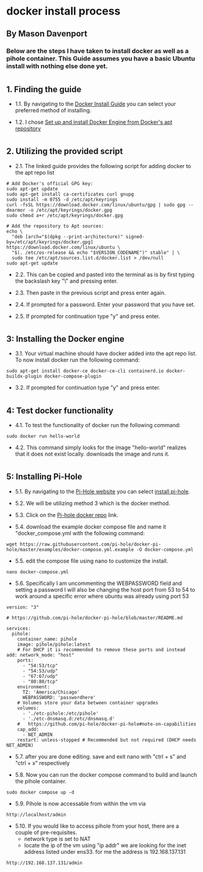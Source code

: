 # docker install process
## By Mason Davenport

### Below are the steps I have taken to install docker as well as a pihole container. This Guide assumes you have a basic Ubuntu install with nothing else done yet.
#

## 1. Finding the guide

- 1.1. By navigating to the [Docker Install Guide](https://docs.docker.com/engine/install/ubuntu/#install-using-the-repository) you can select your preferred method of installing. 

- 1.2. I chose [Set up and install Docker Engine from Docker's apt repository](https://docs.docker.com/engine/install/ubuntu/#install-using-the-repository)

#

## 2. Utilizing the provided script

- 2.1. The linked guide provides the following script for adding docker to the apt repo list
```
# Add Docker's official GPG key:
sudo apt-get update
sudo apt-get install ca-certificates curl gnupg
sudo install -m 0755 -d /etc/apt/keyrings
curl -fsSL https://download.docker.com/linux/ubuntu/gpg | sudo gpg --dearmor -o /etc/apt/keyrings/docker.gpg
sudo chmod a+r /etc/apt/keyrings/docker.gpg

# Add the repository to Apt sources:
echo \
  "deb [arch="$(dpkg --print-architecture)" signed-by=/etc/apt/keyrings/docker.gpg] https://download.docker.com/linux/ubuntu \
  "$(. /etc/os-release && echo "$VERSION_CODENAME")" stable" | \
  sudo tee /etc/apt/sources.list.d/docker.list > /dev/null
sudo apt-get update
```

- 2.2. This can be copied and pasted into the terminal as is by first typing the backslash key "\\" and pressing enter.

- 2.3. Then paste in the previous script and press enter again.  
    
- 2.4. If prompted for a password. Enter your password that you have set.

- 2.5. If prompted for continuation type "y" and press enter.

#


## 3: Installing the Docker engine
 - 3.1. Your virtual machine should have docker added into the apt repo list. To now install docker run the following command: 

```
sudo apt-get install docker-ce docker-ce-cli containerd.io docker-buildx-plugin docker-compose-plugin
```
- 3.2. If prompted for continuation type "y" and press enter.

#
## 4: Test docker functionality
 - 4.1. To test the functionality of docker run the following command:
 ```
sudo docker run hello-world
 ```
- 4.2. This command simply looks for the image "hello-world" realizes that it does not exist locally. downloads the image and runs it.

#
## 5: Installing Pi-Hole
- 5.1. By navigating to the [Pi-Hole website](https://pi-hole.net/) you can select [install pi-hole](https://github.com/pi-hole/pi-hole/#method-3-using-docker-to-deploy-pi-hole).

- 5.2. We will be utilizing method 3 which is the docker method. 

- 5.3. Click on the [Pi-hole docker repo](https://github.com/pi-hole/docker-pi-hole#quick-start) link.
- 5.4. download the example docker compose file and name it "docker_compose.yml with the following command:
```
wget https://raw.githubusercontent.com/pi-hole/docker-pi-hole/master/examples/docker-compose.yml.example -O docker-compose.yml
```
- 5.5. edit the compose file using nano to customize the install.
```
nano docker-compose.yml
```
- 5.6. Specifically I am uncommenting the WEBPASSWORD field and setting a password I will also be changing the host port from 53 to 54 to work around a specific error where ubuntu was already using port 53
```
version: "3"

# https://github.com/pi-hole/docker-pi-hole/blob/master/README.md

services:
  pihole:
    container_name: pihole
    image: pihole/pihole:latest
    # For DHCP it is recommended to remove these ports and instead add: network_mode: "host"
    ports:
      - "54:53/tcp"
      - "54:53/udp"
      - "67:67/udp"
      - "80:80/tcp"
    environment:
      TZ: 'America/Chicago'
      WEBPASSWORD: 'passwordhere'
    # Volumes store your data between container upgrades
    volumes:
      - './etc-pihole:/etc/pihole'
      - './etc-dnsmasq.d:/etc/dnsmasq.d'
    #   https://github.com/pi-hole/docker-pi-hole#note-on-capabilities
    cap_add:
      - NET_ADMIN
    restart: unless-stopped # Recommended but not required (DHCP needs NET_ADMIN)  
```
- 5.7. after you are done editing. save and exit nano with "ctrl + s" and "ctrl + x" respectively

- 5.8. Now you can run the docker compose command to build and launch the pihole container.
```
sudo docker compose up -d
```
- 5.9. Pihole is now accessable from within the vm via
```
http://localhost/admin
```
- 5.10. If you would like to access pihole from your host, there are a couple of pre-requisites.
    - network type is set to NAT
    - locate the ip of the vm using "ip addr" we are looking for the inet address listed under  ens33. for me the address is 192.168.137.131
```
http://192.168.137.131/admin
```
#